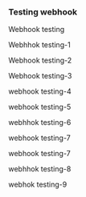 ### Testing webhook

Webhook testing

Webhhok testing-1

Webhook testing-2

Webhook testing-3

webhook testing-4

webhook testing-5

webhhok testing-6

webhook testing-7


webhook testing-7

webhhok testing-8


webhok testing-9
